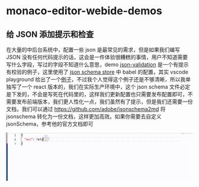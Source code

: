 # monaco-editor-webide-demos

## 给 JSON 添加提示和检查

在大量的中后台系统中，配置一些 json 是最常见的需求，但是如果我们编写 JSON 没有任何代码提示的话，这会是一件体验很糟糕的事情，用户不知道需要写什么字段，写过的字段不知道什么意思，demo [json-validation](./json-validation/README.md) 是一个有提示有校验的例子，这里使用了 [json schema store](https://www.schemastore.org/json/) 中 babel 的配置，其实 vscode playground 给出了一个[例子](https://microsoft.github.io/monaco-editor/playground.html#extending-language-services-configure-json-defaults)，不过我个人觉得这个例子还是不够清晰，所以我单独写了一个 react 版本的，我们在实际生产环境中，这个 json schema 文件必定是下发的，不会是写死在代码里的，这样我们更新配置也只需要发布配置即可，不需要发布前端版本，我们更人性化一点，我们虽然有了提示，但是我们还需要一份文档，我们可以通过 https://github.com/adobe/jsonschema2md 将 jsonschema 转化为一份文档，这样更加高效。如果你需要去自定义 jsonSchema，参考他的官方文档即可

![demo](./assets/json-validation/1.gif)






